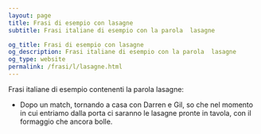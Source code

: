 ```yaml
---
layout: page
title: Frasi di esempio con lasagne 
subtitle: Frasi italiane di esempio con la parola  lasagne

og_title: Frasi di esempio con lasagne 
og_description: Frasi italiane di esempio con la parola  lasagne
og_type: website
permalink: /frasi/l/lasagne.html
---
```


Frasi italiane di esempio contenenti la parola lasagne:


- Dopo un match, tornando a casa con Darren e Gil, so che nel momento in cui entriamo dalla porta ci saranno le lasagne pronte in tavola, con il formaggio che ancora bolle.
